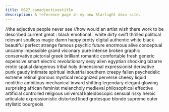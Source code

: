 ```yaml
---
title: 0627.canadjectivestitle
description: A reference page in my new Starlight docs site.
---
```

//the adjective people never see 
//how would an artist wish there work to be described 
current 
great : black 
emotional : white
dirty
swift 
thrilled
political
relevant
soulless
magic
damn
happy
pretty
digital
authentic
white
black
beautiful
perfect
strange
famous
psychic
future
enormous
alive
conceptual
uncanny
impossible
grand
visionary
pure
intense
broken
graphic
conservative
pictorial
greek
brilliant
romantic
comfortable
fresh
generic
expensive
smart
electric
revolutionary
sexy
alien
egyptian
shocking
bizarre
erotic
spatial
dangerous
tribal
holy
dimensional
expressionist
derivative
punk
gaudy
intimate
spiritual
industrial
southern
creepy
fallen
psychedelic
extreme
retinal
glorious
mystical
recognized
perverse
cheesy
liquid
neolithic
ambitious
mechanical
inward
shifting
legendary
elegant
glowing
surprising
african
feminist
melancholy
medieval
philosophical
effective
artificial
controlled
religious
universal
kaleidoscopic
sensual
risky
heroic
articulate
expressionistic
distorted
lined
grotesque
blonde
supreme
outer
stylistic
bourgeois
